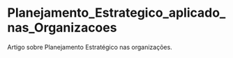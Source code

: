 # Planejamento_Estrategico_aplicado_nas_Organizacoes
Artigo sobre Planejamento Estratégico nas organizações.

